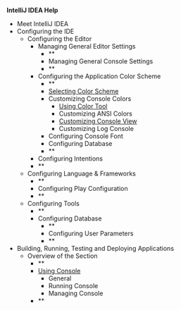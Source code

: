 
**IntelliJ IDEA Help**

 - Meet IntelliJ IDEA
 - Configuring the IDE
	 - Configuring the Editor 
		 - Managing General Editor Settings
			 - **
			 - Managing General Console Settings
			 - **
		 - Configuring the Application Color Scheme
			 - **
			 - [Selecting Color Scheme](Scheme.md)
			 - Customizing Console Colors
				 - [Using Color Tool](ColorTool.md)
				 - Customizing ANSI Colors 
				 - [Customizing Console View](ConsoleColor.md)
				 - Customizing Log Console
			 - Configuring Console Font
			- Configuring Database
			- **
		- Configuring Intentions
		- **
	- Configuring Language & Frameworks
		- **
		- Configuring Play Configuration
		- **
	- Configuring Tools   
		- **
		- Configuring Database
			- **
			- Configuring User Parameters
			- **
- Building, Running, Testing and Deploying Applications
	- Overview of the Section
		- **
		- [Using Console](OverViewConsole.md)
			- General
			- Running Console
			- Managing Console
		- **
